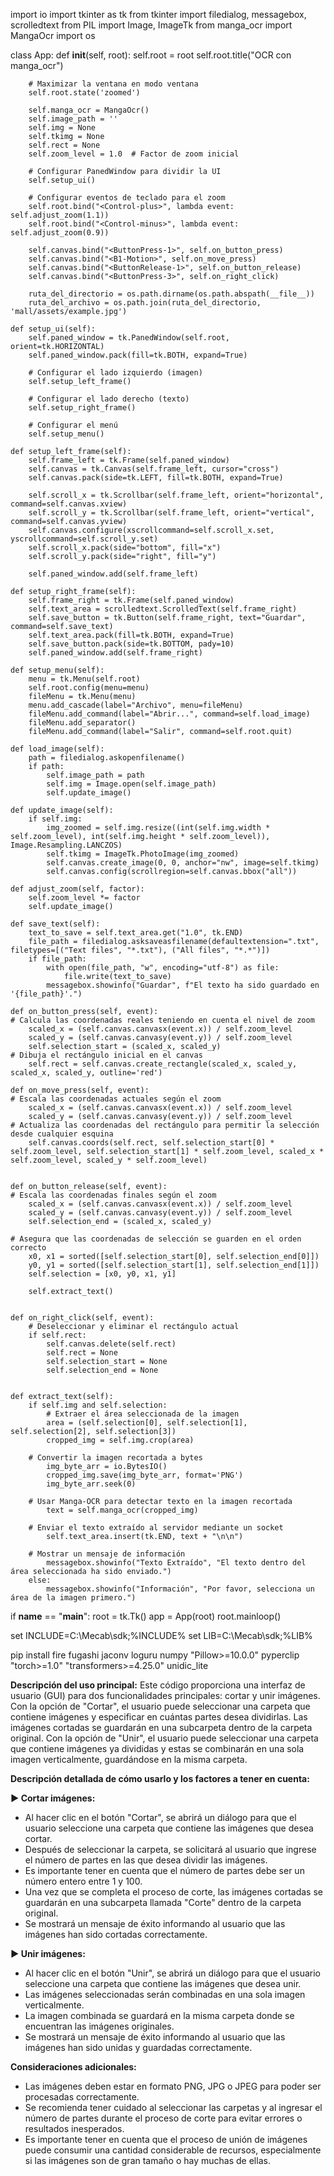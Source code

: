 import io
import tkinter as tk
from tkinter import filedialog, messagebox, scrolledtext
from PIL import Image, ImageTk
from manga_ocr import MangaOcr
import os

class App:
    def __init__(self, root):
        self.root = root
        self.root.title("OCR con manga_ocr")
        
        # Maximizar la ventana en modo ventana
        self.root.state('zoomed')

        self.manga_ocr = MangaOcr()
        self.image_path = ''
        self.img = None
        self.tkimg = None
        self.rect = None
        self.zoom_level = 1.0  # Factor de zoom inicial

        # Configurar PanedWindow para dividir la UI
        self.setup_ui()

        # Configurar eventos de teclado para el zoom
        self.root.bind("<Control-plus>", lambda event: self.adjust_zoom(1.1))
        self.root.bind("<Control-minus>", lambda event: self.adjust_zoom(0.9))

        self.canvas.bind("<ButtonPress-1>", self.on_button_press)
        self.canvas.bind("<B1-Motion>", self.on_move_press)
        self.canvas.bind("<ButtonRelease-1>", self.on_button_release)
        self.canvas.bind("<ButtonPress-3>", self.on_right_click)

        ruta_del_directorio = os.path.dirname(os.path.abspath(__file__))
        ruta_del_archivo = os.path.join(ruta_del_directorio, 'mall/assets/example.jpg')

    def setup_ui(self):
        self.paned_window = tk.PanedWindow(self.root, orient=tk.HORIZONTAL)
        self.paned_window.pack(fill=tk.BOTH, expand=True)

        # Configurar el lado izquierdo (imagen)
        self.setup_left_frame()

        # Configurar el lado derecho (texto)
        self.setup_right_frame()

        # Configurar el menú
        self.setup_menu()

    def setup_left_frame(self):
        self.frame_left = tk.Frame(self.paned_window)
        self.canvas = tk.Canvas(self.frame_left, cursor="cross")
        self.canvas.pack(side=tk.LEFT, fill=tk.BOTH, expand=True)

        self.scroll_x = tk.Scrollbar(self.frame_left, orient="horizontal", command=self.canvas.xview)
        self.scroll_y = tk.Scrollbar(self.frame_left, orient="vertical", command=self.canvas.yview)
        self.canvas.configure(xscrollcommand=self.scroll_x.set, yscrollcommand=self.scroll_y.set)
        self.scroll_x.pack(side="bottom", fill="x")
        self.scroll_y.pack(side="right", fill="y")

        self.paned_window.add(self.frame_left)

    def setup_right_frame(self):
        self.frame_right = tk.Frame(self.paned_window)
        self.text_area = scrolledtext.ScrolledText(self.frame_right)
        self.save_button = tk.Button(self.frame_right, text="Guardar", command=self.save_text)
        self.text_area.pack(fill=tk.BOTH, expand=True)
        self.save_button.pack(side=tk.BOTTOM, pady=10)
        self.paned_window.add(self.frame_right)

    def setup_menu(self):
        menu = tk.Menu(self.root)
        self.root.config(menu=menu)
        fileMenu = tk.Menu(menu)
        menu.add_cascade(label="Archivo", menu=fileMenu)
        fileMenu.add_command(label="Abrir...", command=self.load_image)
        fileMenu.add_separator()
        fileMenu.add_command(label="Salir", command=self.root.quit)

    def load_image(self):
        path = filedialog.askopenfilename()
        if path:
            self.image_path = path
            self.img = Image.open(self.image_path)
            self.update_image()

    def update_image(self):
        if self.img:
            img_zoomed = self.img.resize((int(self.img.width * self.zoom_level), int(self.img.height * self.zoom_level)), Image.Resampling.LANCZOS)
            self.tkimg = ImageTk.PhotoImage(img_zoomed)
            self.canvas.create_image(0, 0, anchor="nw", image=self.tkimg)
            self.canvas.config(scrollregion=self.canvas.bbox("all"))

    def adjust_zoom(self, factor):
        self.zoom_level *= factor
        self.update_image()

    def save_text(self):
        text_to_save = self.text_area.get("1.0", tk.END)
        file_path = filedialog.asksaveasfilename(defaultextension=".txt", filetypes=[("Text files", "*.txt"), ("All files", "*.*")])
        if file_path:
            with open(file_path, "w", encoding="utf-8") as file:
                file.write(text_to_save)
            messagebox.showinfo("Guardar", f"El texto ha sido guardado en '{file_path}'.")

    def on_button_press(self, event):
    # Calcula las coordenadas reales teniendo en cuenta el nivel de zoom
        scaled_x = (self.canvas.canvasx(event.x)) / self.zoom_level
        scaled_y = (self.canvas.canvasy(event.y)) / self.zoom_level
        self.selection_start = (scaled_x, scaled_y)
    # Dibuja el rectángulo inicial en el canvas
        self.rect = self.canvas.create_rectangle(scaled_x, scaled_y, scaled_x, scaled_y, outline='red')

    def on_move_press(self, event):
    # Escala las coordenadas actuales según el zoom
        scaled_x = (self.canvas.canvasx(event.x)) / self.zoom_level
        scaled_y = (self.canvas.canvasy(event.y)) / self.zoom_level
    # Actualiza las coordenadas del rectángulo para permitir la selección desde cualquier esquina
        self.canvas.coords(self.rect, self.selection_start[0] * self.zoom_level, self.selection_start[1] * self.zoom_level, scaled_x * self.zoom_level, scaled_y * self.zoom_level)


    def on_button_release(self, event):
    # Escala las coordenadas finales según el zoom
        scaled_x = (self.canvas.canvasx(event.x)) / self.zoom_level
        scaled_y = (self.canvas.canvasy(event.y)) / self.zoom_level
        self.selection_end = (scaled_x, scaled_y)

    # Asegura que las coordenadas de selección se guarden en el orden correcto
        x0, x1 = sorted([self.selection_start[0], self.selection_end[0]])
        y0, y1 = sorted([self.selection_start[1], self.selection_end[1]])
        self.selection = [x0, y0, x1, y1]

        self.extract_text()


    def on_right_click(self, event):
        # Deseleccionar y eliminar el rectángulo actual
        if self.rect:
            self.canvas.delete(self.rect)
            self.rect = None
            self.selection_start = None
            self.selection_end = None


    def extract_text(self):
        if self.img and self.selection:
            # Extraer el área seleccionada de la imagen
            area = (self.selection[0], self.selection[1], self.selection[2], self.selection[3])
            cropped_img = self.img.crop(area)

        # Convertir la imagen recortada a bytes
            img_byte_arr = io.BytesIO()
            cropped_img.save(img_byte_arr, format='PNG')
            img_byte_arr.seek(0)

        # Usar Manga-OCR para detectar texto en la imagen recortada
            text = self.manga_ocr(cropped_img)

        # Enviar el texto extraído al servidor mediante un socket
            self.text_area.insert(tk.END, text + "\n\n")

        # Mostrar un mensaje de información
            messagebox.showinfo("Texto Extraído", "El texto dentro del área seleccionada ha sido enviado.")
        else:
            messagebox.showinfo("Información", "Por favor, selecciona un área de la imagen primero.")


if __name__ == "__main__":
    root = tk.Tk()
    app = App(root)
    root.mainloop()




set INCLUDE=C:\Mecab\sdk;%INCLUDE%
set LIB=C:\Mecab\sdk;%LIB%

pip install fire fugashi jaconv loguru numpy "Pillow>=10.0.0" pyperclip "torch>=1.0" "transformers>=4.25.0" unidic_lite


**Descripción del uso principal:**
Este código proporciona una interfaz de usuario (GUI) para dos funcionalidades principales: cortar y unir imágenes. Con la opción de "Cortar", el usuario puede seleccionar una carpeta que contiene imágenes y especificar en cuántas partes desea dividirlas. Las imágenes cortadas se guardarán en una subcarpeta dentro de la carpeta original. Con la opción de "Unir", el usuario puede seleccionar una carpeta que contiene imágenes ya divididas y estas se combinarán en una sola imagen verticalmente, guardándose en la misma carpeta.

**Descripción detallada de cómo usarlo y los factores a tener en cuenta:**

**► Cortar imágenes:**
- Al hacer clic en el botón "Cortar", se abrirá un diálogo para que el usuario seleccione una carpeta que contiene las imágenes que desea cortar.
- Después de seleccionar la carpeta, se solicitará al usuario que ingrese el número de partes en las que desea dividir las imágenes.
- Es importante tener en cuenta que el número de partes debe ser un número entero entre 1 y 100.
- Una vez que se completa el proceso de corte, las imágenes cortadas se guardarán en una subcarpeta llamada "Corte" dentro de la carpeta original.
- Se mostrará un mensaje de éxito informando al usuario que las imágenes han sido cortadas correctamente.

**► Unir imágenes:**
- Al hacer clic en el botón "Unir", se abrirá un diálogo para que el usuario seleccione una carpeta que contiene las imágenes que desea unir.
- Las imágenes seleccionadas serán combinadas en una sola imagen verticalmente.
- La imagen combinada se guardará en la misma carpeta donde se encuentran las imágenes originales.
- Se mostrará un mensaje de éxito informando al usuario que las imágenes han sido unidas y guardadas correctamente.

**Consideraciones adicionales:**
- Las imágenes deben estar en formato PNG, JPG o JPEG para poder ser procesadas correctamente.
- Se recomienda tener cuidado al seleccionar las carpetas y al ingresar el número de partes durante el proceso de corte para evitar errores o resultados inesperados.
- Es importante tener en cuenta que el proceso de unión de imágenes puede consumir una cantidad considerable de recursos, especialmente si las imágenes son de gran tamaño o hay muchas de ellas.
